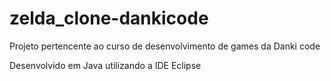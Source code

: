 # zelda_clone-dankicode
Projeto pertencente ao curso de desenvolvimento de games da Danki code

Desenvolvido em Java utilizando a IDE Eclipse
